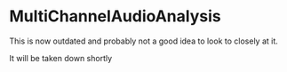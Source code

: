 MultiChannelAudioAnalysis
=========================

This is now outdated and probably not a good idea to look to closely at it.

It will be taken down shortly
